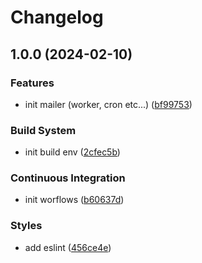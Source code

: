 # Changelog

## 1.0.0 (2024-02-10)


### Features

* init mailer (worker, cron etc...) ([bf99753](https://github.com/Andesite-Lab/Mailer/commit/bf9975351a29f198d4478c554a8bb5103258eec0))


### Build System

* init build env ([2cfec5b](https://github.com/Andesite-Lab/Mailer/commit/2cfec5b0e4a31434afacf5416638cc085a5b3c26))


### Continuous Integration

* init worflows ([b60637d](https://github.com/Andesite-Lab/Mailer/commit/b60637de2b9ef30eb1a1c2571d889db6ee63b575))


### Styles

* add eslint ([456ce4e](https://github.com/Andesite-Lab/Mailer/commit/456ce4e0f36ae4a6a44db115804a49b351185235))
